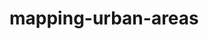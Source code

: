 # mapping-urban-areas

<!-- 

- Mapping urban areas with the Global Human Settlement Layer (GHSL)

- from https://eo-college.org/courses/urban-spaces/ Land in Focus - Urban Spaces.

- Data import layer: GHSL: Global Human Settlement Layers, Built-Up Grid 1975-1990-2000-2015 (P2016)

- Data derived from Landsat image collections. You can reach the data set from google earth engine search console.

- Instructions for data access: https://ghsl.jrc.ec.europa.eu/documents/GHSL_data_access.pdf

-->
